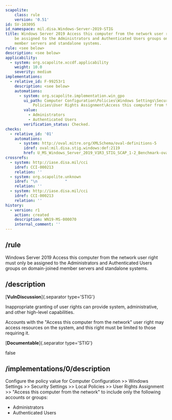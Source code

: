 ```yaml
---
scapolite:
    class: rule
    version: '0.51'
id: SV-103095
id_namespace: mil.disa.Windows-Server-2019-STIG
title: Windows Server 2019 Access this computer from the network user right must only
    be assigned to the Administrators and Authenticated Users groups on domain-joined
    member servers and standalone systems.
rule: <see below>
description: <see below>
applicability:
  - system: org.scapolite.xccdf.applicability
    weight: 10.0
    severity: medium
implementations:
  - relative_id: F-99253r1
    description: <see below>
    automations:
      - system: org.scapolite.implementation.win_gpo
        ui_path: Computer Configuration\Policies\Windows Settings\Security Settings\Local
            Policies\User Rights Assignment\Access this computer from the network
        value:
          - Administrators
          - Authenticated Users
        verification_status: Checked.
checks:
  - relative_id: '01'
    automations:
      - system: http://oval.mitre.org/XMLSchema/oval-definitions-5
        idref: oval:mil.disa.stig.windows:def:2119
        href: U_MS_Windows_Server_2019_V1R3_STIG_SCAP_1-2_Benchmark-oval.xml
crossrefs:
  - system: http://iase.disa.mil/cci
    idref: CCI-000213
    relation: ''
  - system: org.scapolite.unknown
    idref: "\n            "
    relation: ''
  - system: http://iase.disa.mil/cci
    idref: CCI-000213
    relation: ''
history:
  - version: r1
    action: created
    description: WN19-MS-000070
    internal_comment: ''
---
```



## /rule

Windows Server 2019 Access this computer from the network user right must only be assigned to the Administrators and Authenticated Users groups on domain-joined member servers and standalone systems.

## /description

[**VulnDiscussion**]{.separator type='STIG'}

Inappropriate granting of user rights can provide system, administrative, and other high-level capabilities.

Accounts with the "Access this computer from the network" user right may access resources on the system, and this right must be limited to those requiring it.

[**Documentable**]{.separator type='STIG'}

false

## /implementations/0/description

Configure the policy value for Computer Configuration >> Windows Settings >> Security Settings >> Local Policies >> User Rights Assignment >> "Access this computer from the network" to include only the following accounts or groups:

- Administrators
- Authenticated Users

